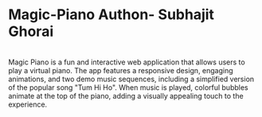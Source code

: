 # Magic-Piano Authon- Subhajit Ghorai
<br>
Magic Piano is a fun and interactive web application that allows users to play a virtual piano. The app features a responsive design, engaging animations, and two demo music sequences, including a simplified version of the popular song "Tum Hi Ho". When music is played, colorful bubbles animate at the top of the piano, adding a visually appealing touch to the experience.
